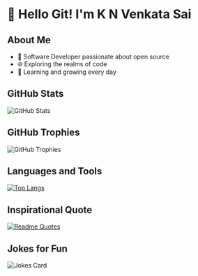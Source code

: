 # 👋 Hello Git! I'm K N Venkata Sai


## About Me
- 🚀 Software Developer passionate about open source
- 🌐 Exploring the realms of code
- 🌱 Learning and growing every day

## GitHub Stats
![GitHub Stats](https://github-readme-stats.vercel.app/api?username=Ic-venkat&show_icons=true&hide=issues,contribs)

## GitHub Trophies
![GitHub Trophies](https://github-profile-trophy.vercel.app/?username=Ic-venkat&theme=darkhub)

## Languages and Tools
[![Top Langs](https://github-readme-stats.vercel.app/api/top-langs/?username=Ic-venkat&layout=compact)](https://github.com/your-username/github-readme-stats)


## Inspirational Quote
[![Readme Quotes](https://quotes-github-readme.vercel.app/api?type=horizontal&theme=dark)](https://github.com/piyushsuthar/github-readme-quotes)

## Jokes for Fun
![Jokes Card](https://readme-jokes.vercel.app/api)

